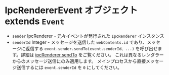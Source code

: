 # IpcRendererEvent オブジェクト extends `Event`

* `sender` IpcRenderer - 元々イベントが発行された `IpcRenderer` インスタンス
* `senderId` Integer - メッセージを送信した `webContents.id` であり、メッセージに返信する `event.sender.sendTo(event.senderId、...)` を呼び出せます。詳細は [ipcRenderer.sendTo](#ipcrenderersendtowindowid-channel--arg1-arg2-) をご覧ください。 これは異なるレンダラーからのメッセージ送信にのみ適用します。 メインプロセスから直接メッセージ送信するには `event.senderId` を `0` にしてください。